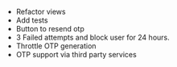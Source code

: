 - Refactor views
- Add tests
- Button to resend otp
- 3 Failed attempts and block user for 24 hours.
- Throttle OTP generation
- OTP support via third party services
